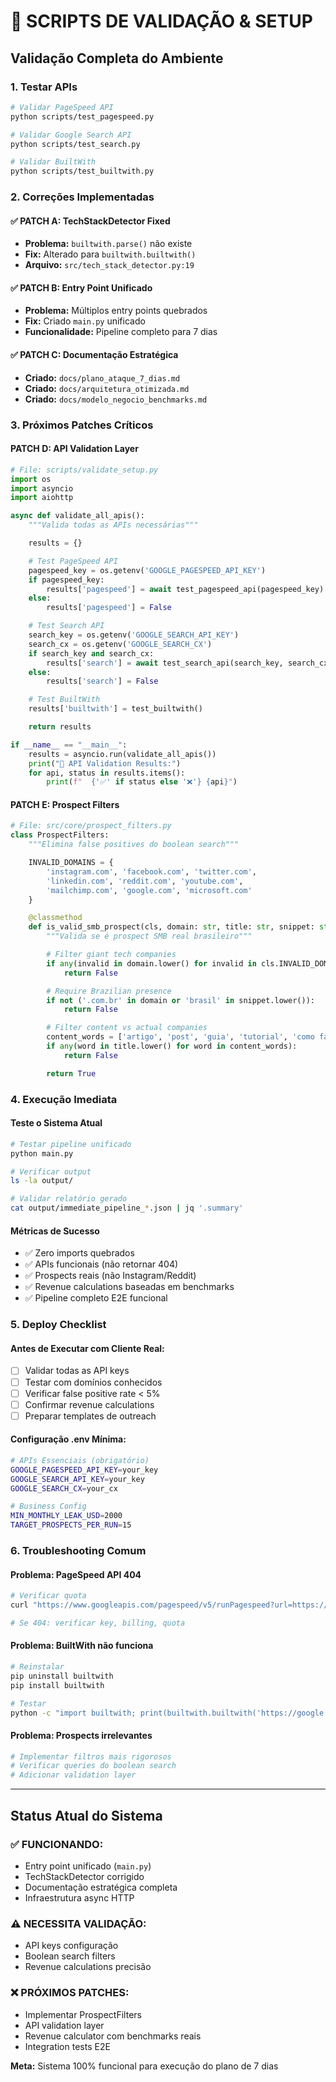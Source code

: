 # 🚀 SCRIPTS DE VALIDAÇÃO & SETUP

## Validação Completa do Ambiente

### 1. Testar APIs

```bash
# Validar PageSpeed API
python scripts/test_pagespeed.py

# Validar Google Search API
python scripts/test_search.py

# Validar BuiltWith
python scripts/test_builtwith.py
```

### 2. Correções Implementadas

#### ✅ PATCH A: TechStackDetector Fixed

- **Problema:** `builtwith.parse()` não existe
- **Fix:** Alterado para `builtwith.builtwith()`
- **Arquivo:** `src/tech_stack_detector.py:19`

#### ✅ PATCH B: Entry Point Unificado

- **Problema:** Múltiplos entry points quebrados
- **Fix:** Criado `main.py` unificado
- **Funcionalidade:** Pipeline completo para 7 dias

#### ✅ PATCH C: Documentação Estratégica

- **Criado:** `docs/plano_ataque_7_dias.md`
- **Criado:** `docs/arquitetura_otimizada.md`
- **Criado:** `docs/modelo_negocio_benchmarks.md`

### 3. Próximos Patches Críticos

#### PATCH D: API Validation Layer

```python
# File: scripts/validate_setup.py
import os
import asyncio
import aiohttp

async def validate_all_apis():
    """Valida todas as APIs necessárias"""

    results = {}

    # Test PageSpeed API
    pagespeed_key = os.getenv('GOOGLE_PAGESPEED_API_KEY')
    if pagespeed_key:
        results['pagespeed'] = await test_pagespeed_api(pagespeed_key)
    else:
        results['pagespeed'] = False

    # Test Search API
    search_key = os.getenv('GOOGLE_SEARCH_API_KEY')
    search_cx = os.getenv('GOOGLE_SEARCH_CX')
    if search_key and search_cx:
        results['search'] = await test_search_api(search_key, search_cx)
    else:
        results['search'] = False

    # Test BuiltWith
    results['builtwith'] = test_builtwith()

    return results

if __name__ == "__main__":
    results = asyncio.run(validate_all_apis())
    print("🔧 API Validation Results:")
    for api, status in results.items():
        print(f"  {'✅' if status else '❌'} {api}")
```

#### PATCH E: Prospect Filters

```python
# File: src/core/prospect_filters.py
class ProspectFilters:
    """Elimina false positives do boolean search"""

    INVALID_DOMAINS = {
        'instagram.com', 'facebook.com', 'twitter.com',
        'linkedin.com', 'reddit.com', 'youtube.com',
        'mailchimp.com', 'google.com', 'microsoft.com'
    }

    @classmethod
    def is_valid_smb_prospect(cls, domain: str, title: str, snippet: str) -> bool:
        """Valida se é prospect SMB real brasileiro"""

        # Filter giant tech companies
        if any(invalid in domain.lower() for invalid in cls.INVALID_DOMAINS):
            return False

        # Require Brazilian presence
        if not ('.com.br' in domain or 'brasil' in snippet.lower()):
            return False

        # Filter content vs actual companies
        content_words = ['artigo', 'post', 'guia', 'tutorial', 'como fazer']
        if any(word in title.lower() for word in content_words):
            return False

        return True
```

### 4. Execução Imediata

#### Teste o Sistema Atual

```bash
# Testar pipeline unificado
python main.py

# Verificar output
ls -la output/

# Validar relatório gerado
cat output/immediate_pipeline_*.json | jq '.summary'
```

#### Métricas de Sucesso

- ✅ Zero imports quebrados
- ✅ APIs funcionais (não retornar 404)
- ✅ Prospects reais (não Instagram/Reddit)
- ✅ Revenue calculations baseadas em benchmarks
- ✅ Pipeline completo E2E funcional

### 5. Deploy Checklist

#### Antes de Executar com Cliente Real:

- [ ] Validar todas as API keys
- [ ] Testar com domínios conhecidos
- [ ] Verificar false positive rate < 5%
- [ ] Confirmar revenue calculations
- [ ] Preparar templates de outreach

#### Configuração .env Mínima:

```bash
# APIs Essenciais (obrigatório)
GOOGLE_PAGESPEED_API_KEY=your_key
GOOGLE_SEARCH_API_KEY=your_key
GOOGLE_SEARCH_CX=your_cx

# Business Config
MIN_MONTHLY_LEAK_USD=2000
TARGET_PROSPECTS_PER_RUN=15
```

### 6. Troubleshooting Comum

#### Problema: PageSpeed API 404

```bash
# Verificar quota
curl "https://www.googleapis.com/pagespeed/v5/runPagespeed?url=https://google.com&key=YOUR_KEY"

# Se 404: verificar key, billing, quota
```

#### Problema: BuiltWith não funciona

```bash
# Reinstalar
pip uninstall builtwith
pip install builtwith

# Testar
python -c "import builtwith; print(builtwith.builtwith('https://google.com'))"
```

#### Problema: Prospects irrelevantes

```bash
# Implementar filtros mais rigorosos
# Verificar queries do boolean search
# Adicionar validation layer
```

---

## Status Atual do Sistema

### ✅ FUNCIONANDO:

- Entry point unificado (`main.py`)
- TechStackDetector corrigido
- Documentação estratégica completa
- Infraestrutura async HTTP

### ⚠️ NECESSITA VALIDAÇÃO:

- API keys configuração
- Boolean search filters
- Revenue calculations precisão

### ❌ PRÓXIMOS PATCHES:

- Implementar ProspectFilters
- API validation layer
- Revenue calculator com benchmarks reais
- Integration tests E2E

**Meta:** Sistema 100% funcional para execução do plano de 7 dias
